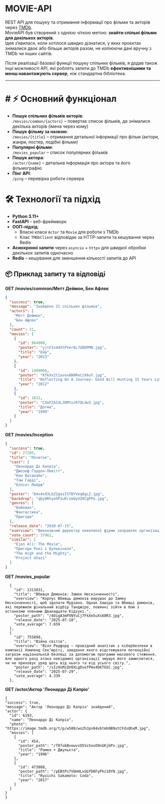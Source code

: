 # MOVIE-API

REST API для пошуку та отримання інформації про фільми та акторів через [TMDb](https://www.themoviedb.org/).  
MovieAPI був створений з однією чіткою метою: **знайти спільні фільми для декількох акторів**.  
Ідея з’явилася, коли хотілося швидко дізнатися, у яких проєктах знімалися двоє або більше акторів разом, не копіюючи дані вручну з TMDb чи інших сайтів.  

Після реалізації базової функції пошуку спільних фільмів, я додав також інші можливості API, які роблять запити до TMDb **ефективнішими та менш навантажують сервер**, ніж стандартна бібліотека.


---


# # ⚡ Основний функціонал

- **Пошук спільних фільмів акторів**:  
  `/movies/common/{actors}` – повертає список фільмів, де знімалися декілька акторів (імена через кому)
- **Пошук фільму за назвою**:  
  `/movies/{title}` – отримання детальної інформації про фільм (актори, жанри, постер, подібні фільми)
- **Популярні фільми**:  
  `/movies_popular` – список популярних фільмів
- **Пошук актора**:  
  `/actor/{name}` – детальна інформація про актора та його фільмографію
- **Пінг API**:  
  `/ping` – перевірка роботи сервера

# 🛠 Технології та підхід

- **Python 3.11+**
- **FastAPI** – веб-фреймворк
- **ООП-підхід**:
  - Власні класи `Actor` та `Movie` для роботи з TMDb
  - Клас `TMDbClient` відповідає за HTTP-запити та кешування через Redis
- **Асинхронні запити** через `asyncio` + `httpx` для швидкої обробки декількох запитів одночасно
- **Redis** – кешування для зменшення кількості запитів до API

##  📦 Приклад запиту та відповіді

**GET /movies/common/Метт Деймон, Бен Афлек**

```json
{
  "success": true,
  "message": "Знайдено 21 спільних фільмів",
  "actors": [
    "Метт Деймон",
    "Бен Афлек"
  ],
  "count": 21,
  "movies": [
    {
      "id": 964980,
      "poster": "yjtFIx4dXtPVer6L7UDDPMN.jpg",
      "title": "Ейр",
      "year": "2023"
    },
    {
      "id": 1409066,
      "poster": "KfkXx2t1avoxAN9ReCzX6uY.jpg",
      "title": "Reflecting On A Journey: Good Will Hunting 15 Years Later",
      "year": "2012"
    },
    {
      "id": 1832,
      "poster": "CXeF2AIdL3OMtucR7QLdw3.jpg",
      "title": "Догма",
      "year": "1999"
    }
  ]
}
```
**GET /movies/Inception**
```json
{
  "success": true,
  "id": 27205,
  "title": "Початок",
  "cast": [
    "Леонардо Ді Капріо",
    "Джозеф Ґордон-Левітт",
    "Кен Ватанабе",
    "Том Гарді",
    "Елліот Пейдж"
  ],
  "poster": "84x4x93LbZ2gozISTBYVeq0gLZ.jpg",
  "backdrop": "qby0RhyehP3uRrzmdyUZ0CgPPe.jpg",
  "genres": [
    "Бойовик",
    "Фантастика",
    "Пригоди"
  ],
  "release_date": "2010-07-15",
  "overview": "Виконавчий директор невеликої фірми заправляє організацією, співробітники якої вміють занурюватися в сни людей...",
  "vote_count": 37962,
  "similar": [
    "Ejen Ali: The Movie",
    "Пригоди Рокі і Бульвінкля",
    "The High and the Mighty",
    "Project Ghazi"
  ]
}
```
**GET /movies_popular**
```
  {
    "id": 1311031,
    "title": "Вбивця Демонів: Замок Нескінченності",
    "overview": "Корпус Вбивць демонів вирушає до Замку Нескінченності, щоб здолати Мудзана. Однак Хашіра та Вбивці демонів, які пережили фінальний відбір Танджіро, повинні зійти в бою з останніми членами Дванадцяти Кідзукі.",
    "poster_path": "/4OigA3mPXNYuCj7FkXe5uXs68R3.jpg",
    "release_date": "2025-07-18",
    "vote_average": 7.659
  },
  {
    "id": 755898,
    "title": "Війна світів",
    "overview": "Вілл Редфорд — провідний аналітик з кібербезпеки в компанії Хомленд Сек’юріті, завдання якого відстежувати потенційні загрози національній безпеці за допомогою програми масового стеження. Але одного разу атака невідомої організації змушує його замислитися, чи не приховує уряд щось від нього та від усього світу.",
    "poster_path": "/sIz9nMiQV8XLgDvefPHx4bKTGSC.jpg",
    "release_date": "2025-07-29",
    "vote_average": 4.339
  },
  ```
**GET /actor/Актор 'Леонардо Ді Капріо'**
  ```
{
  "success": true,
  "message": "Актор 'Леонардо Ді Капріо' знайдений",
  "actor": {
    "id": 6193,
    "name": "Леонардо Ді Капріо",
    "photo": "https://image.tmdb.org/t/p/w500/wo2hJpn04vbtmh0B9utCFdsQhxM.jpg",
    "movies": [
      {
        "id": 454,
        "poster_path": "/f0fobBvewvsO5Ss5oxO9nGKjbPx.jpg",
        "title": "Ромео + Джульєта",
        "year": "1996"
      },
      {
        "id": 473888,
        "poster_path": "/pEBtPs7VbH4LxGGfD8FyPhz10YN.jpg",
        "title": "Ryuichi Sakamoto: Coda",
        "year": "2017"
      }
    ]
  }
}
  ```
